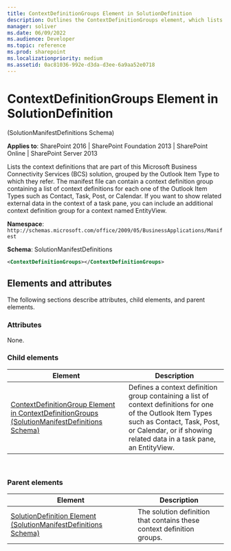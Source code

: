 ```yaml
---
title: ContextDefinitionGroups Element in SolutionDefinition
description: Outlines the ContextDefinitionGroups element, which lists the context definitions that are part of this Microsoft Business Connectivity Services (BCS) solution
manager: soliver
ms.date: 06/09/2022
ms.audience: Developer
ms.topic: reference
ms.prod: sharepoint
ms.localizationpriority: medium
ms.assetid: 0ac81036-992e-d3da-d3ee-6a9aa52e0718
---
```


# ContextDefinitionGroups Element in SolutionDefinition 

(SolutionManifestDefinitions Schema)

**Applies to**: SharePoint 2016 | SharePoint Foundation 2013 | SharePoint Online | SharePoint Server 2013

Lists the context definitions that are part of this Microsoft Business Connectivity Services (BCS) solution, grouped by the Outlook Item Type to which they refer. The manifest file can contain a context definition group containing a list of context definitions for each one of the Outlook Item Types such as Contact, Task, Post, or Calendar. If you want to show related external data in the context of a task pane, you can include an additional context definition group for a context named EntityView.

**Namespace**: `http://schemas.microsoft.com/office/2009/05/BusinessApplications/Manifest`

**Schema**: SolutionManifestDefinitions

```XML
<ContextDefinitionGroups></ContextDefinitionGroups>
```

## Elements and attributes

The following sections describe attributes, child elements, and parent elements.

### Attributes

None.

### Child elements

|Element|Description|
|----------|-----------|
|[ContextDefinitionGroup Element in ContextDefinitionGroups (SolutionManifestDefinitions Schema)](contextdefinitiongroup-element-in-contextdefinitiongroups-solutionmanifestdefini.md)|Defines a context definition group containing a list of context definitions for one of the Outlook Item Types such as Contact, Task, Post, or Calendar, or if showing related data in a task pane, an EntityView.|

<br/>

### Parent elements

|Element|Description|
|----------|-----------|
|[SolutionDefinition Element (SolutionManifestDefinitions Schema)](solutiondefinition-element-solutionmanifestdefinitions-schema.md)|The solution definition that contains these context definition groups.|

<br/>

<br/>








